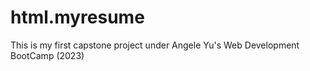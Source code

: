 # html.myresume
This is my first capstone project under Angele Yu's Web Development BootCamp (2023)
